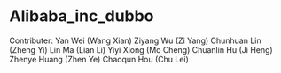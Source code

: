 # Alibaba_inc_dubbo

Contributer:
Yan Wei (Wang Xian)
Ziyang Wu (Zi Yang)
Chunhuan Lin (Zheng Yi)
Lin Ma (Lian Li)
Yiyi Xiong (Mo Cheng)
Chuanlin Hu (Ji Heng)
Zhenye Huang (Zhen Ye)
Chaoqun Hou (Chu Lei)
